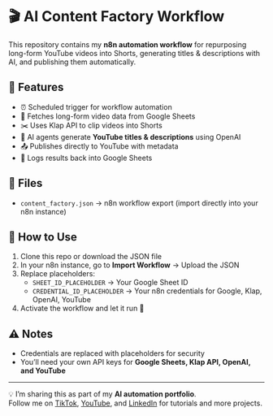 # 🎬 AI Content Factory Workflow

This repository contains my **n8n automation workflow** for repurposing long-form YouTube videos into Shorts, generating titles & descriptions with AI, and publishing them automatically.  

## 🔧 Features
- ⏰ Scheduled trigger for workflow automation  
- 📑 Fetches long-form video data from Google Sheets  
- ✂️ Uses Klap API to clip videos into Shorts  
- 🤖 AI agents generate **YouTube titles & descriptions** using OpenAI  
- 📤 Publishes directly to YouTube with metadata  
- 📝 Logs results back into Google Sheets  

## 📂 Files
- `content_factory.json` → n8n workflow export (import directly into your n8n instance)  

## 🚀 How to Use
1. Clone this repo or download the JSON file  
2. In your n8n instance, go to **Import Workflow** → Upload the JSON  
3. Replace placeholders:
   - `SHEET_ID_PLACEHOLDER` → Your Google Sheet ID  
   - `CREDENTIAL_ID_PLACEHOLDER` → Your n8n credentials for Google, Klap, OpenAI, YouTube  
4. Activate the workflow and let it run 🎉  

## ⚠️ Notes
- Credentials are replaced with placeholders for security  
- You’ll need your own API keys for **Google Sheets, Klap API, OpenAI, and YouTube**  

---

💡 I’m sharing this as part of my **AI automation portfolio**.  
Follow me on [TikTok](https://tiktok.com/yourprofile), [YouTube](https://youtube.com/yourchannel), and [LinkedIn](https://linkedin.com/in/yourprofile) for tutorials and more projects.  
